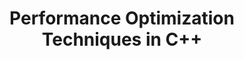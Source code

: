 ---
id: cpp-performance-optimization-techniques
title: Performance Optimization Techniques in C++
sidebar_label: Performance Optimization Techniques in C++
sidebar_position: 2
tags:
  [
    c++,
    programming,
    c++ best practices,
    coding best practices,
    c++ performance optimization
  ]
description: In this tutorial, we'll delve into performance optimization techniques in C++. We'll explore various strategies and methods to improve the speed and efficiency of your C++ code. From algorithmic optimizations to memory management techniques and compiler optimizations, you'll learn how to identify bottlenecks and apply optimizations effectively. Understanding performance optimization techniques is crucial for writing fast and responsive C++ applications, ensuring they meet performance requirements and deliver a smooth user experience.
---